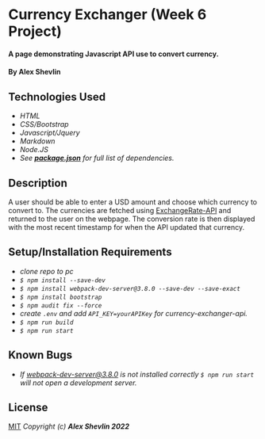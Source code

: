 # Currency Exchanger (Week 6 Project)

#### A page demonstrating Javascript API use to convert currency.

#### By Alex Shevlin

## Technologies Used

* _HTML_
* _CSS/Bootstrap_
* _Javascript/Jquery_
* _Markdown_
* _Node.JS_
* _See **[package.json](/package.json)** for full list of dependencies._
## Description

A user should be able to enter a USD amount and choose which currency to convert to. The currencies are fetched using [ExchangeRate-API](https://www.exchangerate-api.com/) and returned to the user on the webpage. The conversion rate is then displayed with the most recent timestamp for when the API updated that currency.

## Setup/Installation Requirements

* _clone repo to pc_
* _`$ npm install --save-dev`_
* _`$ npm install webpack-dev-server@3.8.0 --save-dev --save-exact`_
* _`$ npm install bootstrap`_
* _`$ npm audit fix --force`_
* _create `.env` and add `API_KEY=yourAPIKey` for currency-exchanger-api._
* _`$ npm run build`_
* _`$ npm run start`_

## Known Bugs

* _If webpack-dev-server@3.8.0 is not installed correctly `$ npm run start` will not open a development server._


## License
[MIT](/LICENSE) 
_Copyright (c) **Alex Shevlin 2022**_
